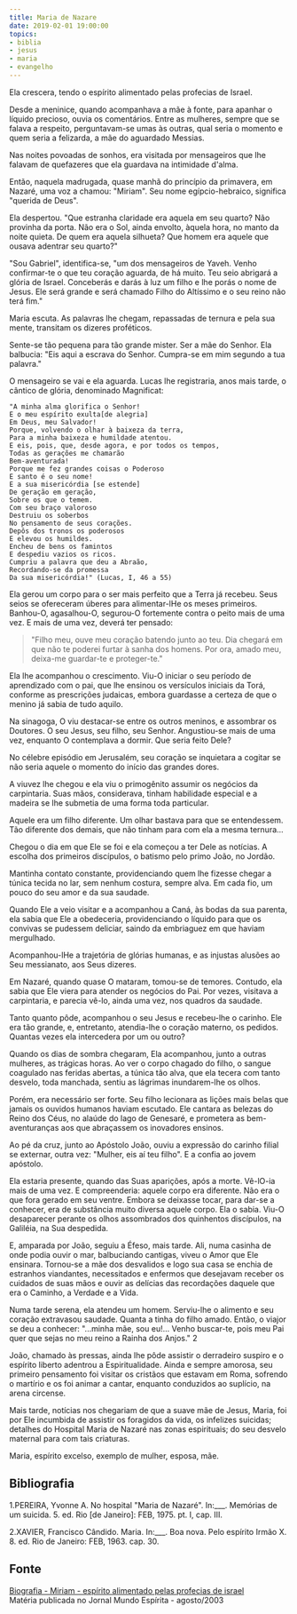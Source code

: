 ```yaml
---
title: Maria de Nazare
date: 2019-02-01 19:00:00
topics: 
- biblia
- jesus
- maria
- evangelho
---
```


Ela crescera, tendo o espírito alimentado pelas profecias de Israel.

Desde a meninice, quando acompanhava a mãe à fonte, para apanhar o líquido
precioso, ouvia os comentários. Entre as mulheres, sempre que se falava a
respeito, perguntavam-se umas às outras, qual seria o momento e quem seria a
felizarda, a mãe do aguardado Messias.

Nas noites povoadas de sonhos, era visitada por mensageiros que lhe falavam de
quefazeres que ela guardava na intimidade d'alma.

Então, naquela madrugada, quase manhã do princípio da primavera, em Nazaré,
uma voz a chamou: "Miriam". Seu nome egípcio-hebraico, significa "querida de
Deus".

Ela despertou. "Que estranha claridade era aquela em seu quarto? Não provinha
da porta. Não era o Sol, ainda envolto, àquela hora, no manto da noite quieta.
De quem era aquela silhueta? Que homem era aquele que ousava adentrar seu
quarto?"

"Sou Gabriel", identifica-se, "um dos mensageiros de Yaveh. Venho confirmar-te
o que teu coração aguarda, de há muito. Teu seio abrigará a glória de Israel.
Conceberás e darás à luz um filho e lhe porás o nome de Jesus. Ele será grande
e será chamado Filho do Altíssimo e o seu reino não terá fim."

Maria escuta. As palavras lhe chegam, repassadas de ternura e pela sua mente,
transitam os dizeres proféticos.

Sente-se tão pequena para tão grande mister. Ser a mãe do Senhor. Ela
balbucia: "Eis aqui a escrava do Senhor. Cumpra-se em mim segundo a tua
palavra."

O mensageiro se vai e ela aguarda. Lucas lhe registraria, anos mais tarde, o
cântico de glória, denominado Magnificat:

```
"A minha alma glorifica o Senhor!
E o meu espírito exulta[de alegria]
Em Deus, meu Salvador!
Porque, volvendo o olhar à baixeza da terra,
Para a minha baixeza e humildade atentou.
E eis, pois, que, desde agora, e por todos os tempos,
Todas as gerações me chamarão
Bem-aventurada!
Porque me fez grandes coisas o Poderoso
E santo é o seu nome!
E a sua misericórdia [se estende]
De geração em geração,
Sobre os que o temem.
Com seu braço valoroso
Destruiu os soberbos
No pensamento de seus corações.
Depôs dos tronos os poderosos
E elevou os humildes.
Encheu de bens os famintos
E despediu vazios os ricos.
Cumpriu a palavra que deu a Abraão,
Recordando-se da promessa
Da sua misericórdia!" (Lucas, I, 46 a 55)
```

Ela gerou um corpo para o ser mais perfeito que a Terra já recebeu. Seus seios
se ofereceram úberes para alimentar-lHe os meses primeiros. Banhou-O,
agasalhou-O, segurou-O fortemente contra o peito mais de uma vez. E mais de uma
vez, deverá ter pensado:

> "Filho meu, ouve meu coração batendo junto ao teu. Dia chegará em que não te
poderei furtar à sanha dos homens. Por ora, amado meu, deixa-me guardar-te e
proteger-te."

Ela lhe acompanhou o crescimento. Viu-O iniciar o seu período de aprendizado
com o pai, que lhe ensinou os versículos iniciais da Torá, conforme as
prescrições judaicas, embora guardasse a certeza de que o menino já sabia de
tudo aquilo.

Na sinagoga, O viu destacar-se entre os outros meninos, e assombrar os
Doutores. O seu Jesus, seu filho, seu Senhor. Angustiou-se mais de uma vez,
enquanto O contemplava a dormir. Que seria feito Dele?

No célebre episódio em Jerusalém, seu coração se inquietara a cogitar se não
seria aquele o momento do início das grandes dores.

A viuvez lhe chegou e ela viu o primogênito assumir os negócios da
carpintaria. Suas mãos, considerava, tinham habilidade especial e a madeira se
lhe submetia de uma forma toda particular.

Aquele era um filho diferente. Um olhar bastava para que se entendessem. Tão
diferente dos demais, que não tinham para com ela a mesma ternura...

Chegou o dia em que Ele se foi e ela começou a ter Dele as notícias. A escolha
dos primeiros discípulos, o batismo pelo primo João, no Jordão.

Mantinha contato constante, providenciando quem lhe fizesse chegar a túnica
tecida no lar, sem nenhum costura, sempre alva. Em cada fio, um pouco do seu
amor e da sua saudade.

Quando Ele a veio visitar e a acompanhou a Caná, às bodas da sua parenta, ela
sabia que Ele a obedeceria, providenciando o líquido para que os convivas se
pudessem deliciar, saindo da embriaguez em que haviam mergulhado.

Acompanhou-lHe a trajetória de glórias humanas, e as injustas alusões ao Seu
messianato, aos Seus dizeres.

Em Nazaré, quando quase O mataram, tomou-se de temores. Contudo, ela sabia que
Ele viera para atender os negócios do Pai. Por vezes, visitava a carpintaria, e
parecia vê-lo, ainda uma vez, nos quadros da saudade.

Tanto quanto pôde, acompanhou o seu Jesus e recebeu-lhe o carinho. Ele era tão
grande, e, entretanto, atendia-lhe o coração materno, os pedidos. Quantas vezes
ela intercedera por um ou outro?

Quando os dias de sombra chegaram, Ela acompanhou, junto a outras mulheres, as
trágicas horas. Ao ver o corpo chagado do filho, o sangue coagulado nas feridas
abertas, a túnica tão alva, que ela tecera com tanto desvelo, toda manchada,
sentiu as lágrimas inundarem-lhe os olhos.

Porém, era necessário ser forte. Seu filho lecionara as lições mais belas que
jamais os ouvidos humanos haviam escutado. Ele cantara as belezas do Reino dos
Céus, no alaúde do lago de Genesaré, e prometera as bem-aventuranças aos que
abraçassem os inovadores ensinos.

Ao pé da cruz, junto ao Apóstolo João, ouviu a expressão do carinho filial se
externar, outra vez: "Mulher, eis aí teu filho". E a confia ao jovem apóstolo.

Ela estaria presente, quando das Suas aparições, após a morte. Vê-lO-ia mais
de uma vez. E compreenderia: aquele corpo era diferente. Não era o que fora
gerado em seu ventre. Embora se deixasse tocar, para dar-se a conhecer, era de
substância muito diversa aquele corpo. Ela o sabia.
Viu-O desaparecer perante os olhos assombrados dos quinhentos discípulos, na
Galiléia, na Sua despedida.

E, amparada por João, seguiu a Éfeso, mais tarde. Ali, numa casinha de onde
podia ouvir o mar, balbuciando cantigas, viveu o Amor que Ele ensinara.
Tornou-se a mãe dos desvalidos e logo sua casa se enchia de estranhos
viandantes, necessitados e enfermos que desejavam receber os cuidados de suas
mãos e ouvir as delícias das recordações daquele que era o Caminho, a Verdade e
a Vida.

Numa tarde serena, ela atendeu um homem. Serviu-lhe o alimento e seu coração
extravasou saudade. Quanta a tinha do filho amado.
Então, o viajor se deu a conhecer:
"...minha mãe, sou eu!... Venho buscar-te, pois meu Pai quer que sejas no meu
reino a Rainha dos Anjos." 2

João, chamado às pressas, ainda lhe pôde assistir o derradeiro suspiro e o
espírito liberto adentrou a Espiritualidade.
Ainda e sempre amorosa, seu primeiro pensamento foi visitar os cristãos que
estavam em Roma, sofrendo o martírio e os foi animar a cantar, enquanto
conduzidos ao suplício, na arena circense.

Mais tarde, notícias nos chegariam de que a suave mãe de Jesus, Maria, foi por
Ele incumbida de assistir os foragidos da vida, os infelizes suicidas; detalhes
do Hospital Maria de Nazaré nas zonas espirituais; do seu desvelo maternal para
com tais criaturas.

Maria, espírito excelso, exemplo de mulher, esposa, mãe.

## Bibliografia
1.PEREIRA, Yvonne A. No hospital "Maria de Nazaré". In:___. Memórias de um
suicida. 5. ed. Rio [de Janeiro]: FEB, 1975. pt. I, cap. III.

2.XAVIER, Francisco Cândido. Maria. In:___. Boa nova. Pelo espírito Irmão X. 8.
ed. Rio de Janeiro: FEB, 1963. cap. 30.

## Fonte
[Biografia - Miriam - espírito alimentado pelas profecias de israel](http://espiritaespiritismoberg.blogspot.com/2012/09/miriam-espirito-alimentado-pelas.html)  
Matéria publicada no Jornal Mundo Espírita - agosto/2003

